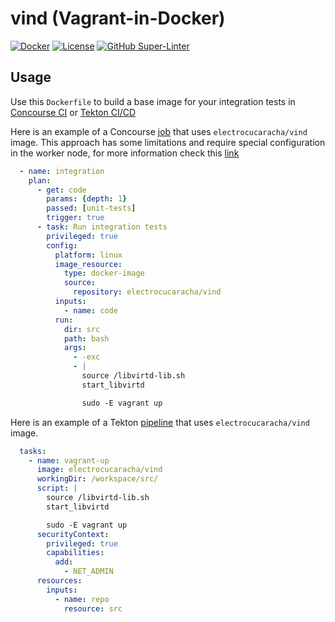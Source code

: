 # vind (Vagrant-in-Docker)

[![Docker](https://images.microbadger.com/badges/image/electrocucaracha/vind.svg)](http://microbadger.com/images/electrocucaracha/vind)
[![License](https://img.shields.io/badge/License-Apache%202.0-blue.svg)](https://opensource.org/licenses/Apache-2.0)
[![GitHub Super-Linter](https://github.com/electrocucaracha/vind/workflows/Lint%20Code%20Base/badge.svg)](https://github.com/marketplace/actions/super-linter)

## Usage

Use this ```Dockerfile``` to build a base image for your integration
tests in [Concourse CI](http://concourse.ci/) or [Tekton CI/CD](https://tekton.dev/)

Here is an example of a Concourse
[job](https://concourse-ci.org/jobs.html) that uses
`electrocucaracha/vind` image. This approach has some limitations and
require special configuration in the worker node, for more information
check this [link](https://github.com/concourse/concourse/issues/2784)

```yaml
  - name: integration
    plan:
      - get: code
        params: {depth: 1}
        passed: [unit-tests]
        trigger: true
      - task: Run integration tests
        privileged: true
        config:
          platform: linux
          image_resource:
            type: docker-image
            source:
              repository: electrocucaracha/vind
          inputs:
            - name: code
          run:
            dir: src
            path: bash
            args:
              - -exc
              - |
                source /libvirtd-lib.sh
                start_libvirtd

                sudo -E vagrant up
```

Here is an example of a Tekton
[pipeline](https://tekton.dev/docs/pipelines/pipelines/) that uses
`electrocucaracha/vind` image.

```yaml
  tasks:
    - name: vagrant-up
      image: electrocucaracha/vind
      workingDir: /workspace/src/
      script: |
        source /libvirtd-lib.sh
        start_libvirtd

        sudo -E vagrant up
      securityContext:
        privileged: true
        capabilities:
          add:
            - NET_ADMIN
      resources:
        inputs:
          - name: repo
            resource: src
```
